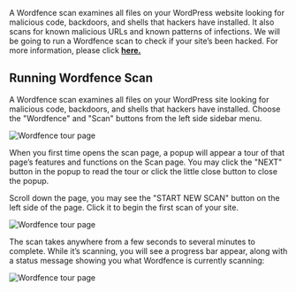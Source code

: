 A Wordfence scan examines all files on your WordPress website looking for malicious code, backdoors, and shells that hackers have installed. It also scans for known malicious URLs and known patterns of infections. We will be going to run a Wordfence scan to check if your site’s been hacked. For more information, please click [**here.**](https://www.wordfence.com/help/scan/)

## Running Wordfence Scan

A Wordfence scan examines all files on your WordPress site looking for malicious code, backdoors, and shells that hackers have installed. Choose the "Wordfence" and "Scan" buttons from the left side sidebar menu.

![Wordfence tour page](https://raw.githubusercontent.com/HKSSY/katacoda-scenarios/main/wordpresssecurity/improve_system_security/image/wordfence_scan_page_tour.png)

When you first time opens the scan page, a popup will appear a tour of that page’s features and functions on the Scan page. You may click the "NEXT" button in the popup to read the tour or click the little close button to close the popup.

Scroll down the page, you may see the "START NEW SCAN" button on the left side of the page. Click it to begin the first scan of your site.

![Wordfence tour page](https://raw.githubusercontent.com/HKSSY/katacoda-scenarios/main/wordpresssecurity/improve_system_security/image/wordfence_start_new_scan.png)

The scan takes anywhere from a few seconds to several minutes to complete. While it’s scanning, you will see a progress bar appear, along with a status message showing you what Wordfence is currently scanning:

![Wordfence tour page](https://raw.githubusercontent.com/HKSSY/katacoda-scenarios/main/wordpresssecurity/improve_system_security/image/wordfence_scan_process.png)
